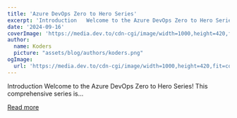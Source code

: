 ```yaml
---
title: 'Azure DevOps Zero to Hero Series'
excerpt: 'Introduction   Welcome to the Azure DevOps Zero to Hero Series! This comprehensive series is...'
date: '2024-09-16'
coverImage: 'https://media.dev.to/cdn-cgi/image/width=1000,height=420,fit=cover,gravity=auto,format=auto/https%3A%2F%2Fdev-to-uploads.s3.amazonaws.com%2Fuploads%2Farticles%2Fntpiw7p511zhfc4t073l.png'
author:
  name: Koders
  picture: "assets/blog/authors/koders.png"
ogImage:
  url: 'https://media.dev.to/cdn-cgi/image/width=1000,height=420,fit=cover,gravity=auto,format=auto/https%3A%2F%2Fdev-to-uploads.s3.amazonaws.com%2Fuploads%2Farticles%2Fntpiw7p511zhfc4t073l.png'
---
```


Introduction   Welcome to the Azure DevOps Zero to Hero Series! This comprehensive series is...

[Read more](https://dev.to/prodevopsguytech/azure-devops-zero-to-hero-series-145m)
